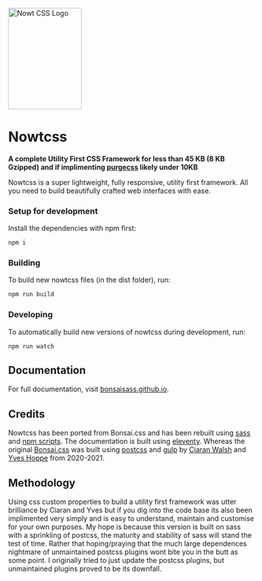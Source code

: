 <a href="https://github.com/nowtstudio/nowtcss"><img
  src="https://www.joomla51.com/images/bedrock.png" alt="Nowt CSS Logo"
  width="149" height="206"></a>

# Nowtcss

**A complete Utility First CSS Framework for less than 45 KB (8 KB Gzipped) and if implimenting [purgecss](https://purgecss.com) likely under 10KB**

Nowtcss is a super lightweight, fully responsive, utility first framework. All you need to build beautifully crafted web interfaces with ease.

### Setup for development

Install the dependencies with npm first:

```bash
npm i
```

### Building

To build new nowtcss files (in the dist folder), run:

```bash
npm run build
```

### Developing

To automatically build new versions of nowtcss during development, run:

```
npm run watch
```

## Documentation
For full documentation, visit [bonsaisass.github.io](https://www.nowtstudio.github.io/nowtcss).

## Credits
Nowtcss has been ported from Bonsai.css and has been rebuilt using [sass](https://sass-lang.com) and [npm scripts](https://www.npmjs.com). The documentation is built using [eleventy](https://www.11ty.dev). Whereas the original [Bonsai.css](https://www.bonsaicss.com) was built using [postcss](https://postcss.org) and [gulp](https://gulpjs.com) by [Ciaran Walsh](https://github.com/ciar4n) and [Yves Hoppe](https://github.com/yvesh) from 2020-2021.

## Methodology
Using css custom properties to build a utility first framework was utter brilliance by Ciaran and Yves but if you dig into the code base its also been implimented very simply and is easy to understand, maintain and customise for your own purposes. My hope is because this version is built on sass with a sprinkling of postcss, the maturity and stability of sass will stand the test of time. Rather that hoping/praying that the much large dependences nightmare of unmaintained postcss plugins wont bite you in the butt as some point. I originally tried to just update the postcss plugins, but unmaintained plugins proved to be its downfall.

